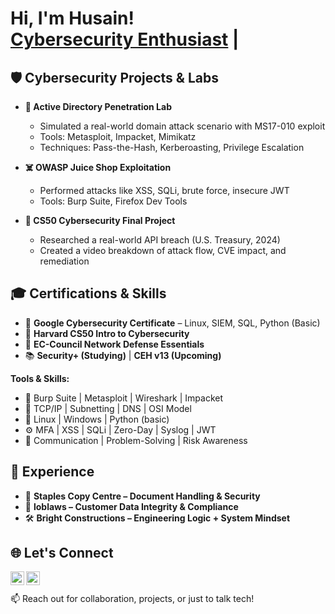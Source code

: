 <h1>Hi, I'm Husain!<br/>
<a href="https://www.linkedin.com/in/husain72">Cybersecurity Enthusiast</a> |
<h2>🛡️ Cybersecurity Projects & Labs</h2>

- <b>🔐 Active Directory Penetration Lab</b>  
  - Simulated a real-world domain attack scenario with MS17-010 exploit  
  - Tools: Metasploit, Impacket, Mimikatz  
  - Techniques: Pass-the-Hash, Kerberoasting, Privilege Escalation

- <b>☠️ OWASP Juice Shop Exploitation</b>  
  - Performed attacks like XSS, SQLi, brute force, insecure JWT  
  - Tools: Burp Suite, Firefox Dev Tools

- <b>🔎 CS50 Cybersecurity Final Project</b>  
  - Researched a real-world API breach (U.S. Treasury, 2024)  
  - Created a video breakdown of attack flow, CVE impact, and remediation

<h2>🎓 Certifications & Skills</h2>

- 📘 <b>Google Cybersecurity Certificate</b> – Linux, SIEM, SQL, Python (Basic)
- 🧠 <b>Harvard CS50 Intro to Cybersecurity</b>
- 🔐 <b>EC-Council Network Defense Essentials</b>
- 📚 <b>Security+ (Studying)</b> | <b>CEH v13 (Upcoming)</b>

**Tools & Skills:**  
- 🧰 Burp Suite | Metasploit | Wireshark | Impacket  
- 🧮 TCP/IP | Subnetting | DNS | OSI Model  
- 🐧 Linux | Windows | Python (basic)  
- ⚙️ MFA | XSS | SQLi | Zero-Day | Syslog | JWT  
- 💬 Communication | Problem-Solving | Risk Awareness

<h2>💼 Experience</h2>

- 🏪 <b>Staples Copy Centre – Document Handling & Security</b>  
- 🛒 <b>loblaws – Customer Data Integrity & Compliance</b>  
- 🛠️ <b>Bright Constructions – Engineering Logic + System Mindset</b>

<h2>🌐 Let's Connect</h2>

[<img align="left" alt="LinkedIn" width="22px" src="https://cdn.jsdelivr.net/npm/simple-icons@v3/icons/linkedin.svg" />][linkedin]
[<img align="left" alt="GitHub" width="22px" src="https://cdn.jsdelivr.net/npm/simple-icons@v3/icons/github.svg" />][github]

<br/><br/>
📫 Reach out for collaboration, projects, or just to talk tech!

[linkedin]: https://www.linkedin.com/in/husain72
[github]: https://github.com/husainsayed

<!--
**husainsayed/husainsayed** is a ✨ _cyber warrior in the making_ ✨ GitHub profile because its `README.md` appears on your profile!

Things I’m working on:
- Studying for Security+ and CEH
- Building cybersecurity labs
- Documenting everything I learn in public!
-->

